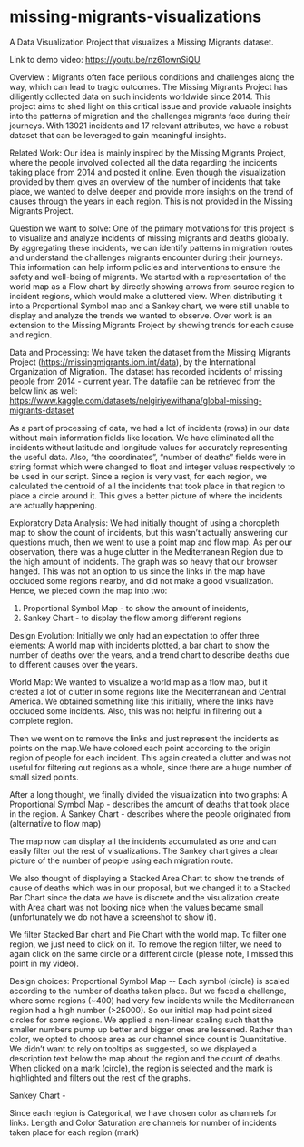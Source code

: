 # missing-migrants-visualizations
A Data Visualization Project that visualizes a Missing Migrants dataset.

Link to demo video: https://youtu.be/nz61ownSiQU

Overview :
Migrants often face perilous conditions and challenges along the way, which can lead to tragic outcomes. The Missing Migrants Project has diligently collected data on such incidents worldwide since 2014. This project aims to shed light on this critical issue and provide valuable insights into the patterns of migration and the challenges migrants face during their journeys. With 13021 incidents and 17 relevant attributes, we have a robust dataset that can be leveraged to gain meaningful insights.

Related Work:
Our idea is mainly inspired by the Missing Migrants Project, where the people involved collected  all the data regarding the incidents taking place from 2014 and posted it online. Even though the visualization provided by them gives an overview of the number of incidents that take place, we wanted to delve deeper and provide more insights on the trend of causes through the years in each region. This is not provided in the Missing Migrants Project.

Question we want to solve:
One of the primary motivations for this project is to visualize and analyze incidents of missing migrants and deaths globally. By aggregating these incidents, we can identify patterns in migration routes and understand the challenges migrants encounter during their journeys. This information can help inform policies and interventions to ensure the safety and well-being of migrants.
	We started with a representation of the world map as a Flow chart by directly showing arrows from source region to incident regions, which would make a cluttered view. When distributing it into a Proportional Symbol map and a Sankey chart, we were still unable to display and analyze the trends we wanted to observe. Over work is an extension to the Missing Migrants Project by showing trends for each cause and region.

Data and Processing:
	We have taken the dataset from the Missing Migrants Project (https://missingmigrants.iom.int/data), by the International Organization of Migration. The dataset has recorded incidents of missing people from 2014 - current year. The datafile can be retrieved from the below link as well: https://www.kaggle.com/datasets/nelgiriyewithana/global-missing-migrants-dataset

As a part of processing of data, we had a lot of incidents (rows) in our data without main information fields like location. We have eliminated all the incidents without latitude and longitude values for accurately representing the useful data.
Also, “the coordinates”, “number of deaths” fields were in string format which were changed to float and integer values respectively to be used in our script.
Since a region is very vast, for each region, we calculated the centroid of all the incidents that took place in that region to place a circle around it. This gives a better picture of where the incidents are actually happening.

Exploratory Data Analysis:
We had initially thought of using a choropleth map to show the count of incidents, but this wasn’t actually answering our questions much, then we went to use a point map and flow map. As per our observation, there was a huge clutter in the Mediterranean Region due to the high amount of incidents. The graph was so heavy that our browser hanged. This was not an option to us since the links in the map have occluded some regions nearby, and did not make a good visualization.
Hence, we pieced down the map into two:
1. Proportional Symbol Map - to show the amount of incidents,
2. Sankey Chart - to display the flow among different regions

Design Evolution:
Initially we only had an expectation to offer three elements: A world map with incidents plotted,  a bar chart to show the number of deaths over the years, and a trend chart to describe deaths due to different causes over the years.

World Map:
We wanted to visualize a world map as a flow map, but it created a lot of clutter in some regions like the Mediterranean and Central America. We obtained something like this initially, where the links have occluded some incidents. Also, this was not helpful in filtering out a complete region.

Then we went on to remove the links and just represent the incidents as points on the map.We have colored each point according to the origin region of people for each incident. This again created a clutter and was not useful for filtering out regions as a whole, since there are a huge number of small sized points.

After a long thought, we finally divided the visualization into two graphs:
A Proportional Symbol Map - describes the amount of deaths that took place in the region.
A Sankey Chart - describes where the people originated from (alternative to flow map)

The map now can display all the incidents accumulated as one and can easily filter out the rest of visualizations. The Sankey chart gives a clear picture of the number of people using each migration route.

We also thought of displaying a Stacked Area Chart to show the trends of cause of deaths which was in our proposal, but we changed it to a Stacked Bar Chart since the data we have is discrete and the visualization create with Area chart was not looking nice when the values became small (unfortunately we do not have a screenshot to show it).

We filter Stacked Bar chart and Pie Chart with the world map. To filter one region, we just need to click on it. To remove the region filter, we need to again click on the same circle or a different circle (please note, I missed this point in my video).

Design choices:
Proportional Symbol Map --
Each symbol (circle) is scaled according to the number of deaths taken place. But we faced a challenge, where some regions (~400) had very few incidents while the Mediterranean region had a high number (>25000). So our initial map had point sized circles for some regions. We applied a non-linear scaling such that the smaller numbers pump up better and bigger ones are lessened.
Rather than color, we opted to choose area as our channel since count is Quantitative.
We didn’t want to rely on tooltips as suggested, so we displayed a description text below the map about the region and the count of deaths.
When clicked on a mark (circle), the region is selected and the mark is highlighted and filters out the rest of the graphs.

Sankey Chart -

Since each region is Categorical, we have chosen color as channels for links.
Length and Color Saturation are channels for number of incidents taken place for each region (mark)